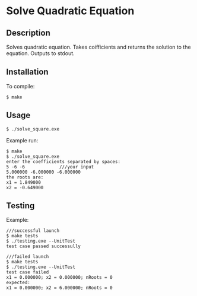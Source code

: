 # Solve Quadratic Equation
## Description
Solves quadratic equation. Takes coifficients and returns the solution to the equation. Outputs to stdout.

## Installation
To compile:
```
$ make
```
## Usage
```bash
$ ./solve_square.exe
```
Example run:
```
$ make
$ ./solve_square.exe
enter the coefficients separated by spaces:
5 -6 -6             ///your input
5.000000 -6.000000 -6.000000
the roots are:
x1 = 1.849000
x2 = -0.649000
```

## Testing

Example:

    ///successful launch
    $ make tests
    $ ./testing.exe --UnitTest
    test case passed successully

    ///failed launch
    $ make tests
    $ ./testing.exe --UnitTest
    test case failed
    x1 = 0.000000; x2 = 0.000000; nRoots = 0
    expected:
    x1 = 0.000000; x2 = 6.000000; nRoots = 0




